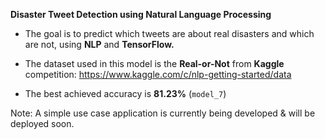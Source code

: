 **Disaster Tweet Detection using Natural Language Processing**

- The goal is to predict which tweets are about real disasters and which are not, using **NLP** and **TensorFlow.**

- The dataset used in this model is the **Real-or-Not** from **Kaggle** competition: https://www.kaggle.com/c/nlp-getting-started/data

- The best achieved accuracy is **81.23%** (`model_7`)

Note: A simple use case application is currently being developed & will be deployed soon.
